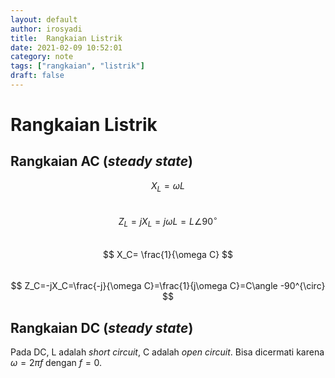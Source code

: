```yaml
---
layout: default
author: irosyadi
title:  Rangkaian Listrik
date: 2021-02-09 10:52:01
category: note
tags: ["rangkaian", "listrik"]
draft: false
---
```


# Rangkaian Listrik

## Rangkaian AC (_steady state_)
$$ X_L=\omega L $$  
$$ Z_L=jX_L=j\omega L=L\angle 90^{\circ} $$  
$$ X_C= \frac{1}{\omega C} $$  
$$ Z_C=-jX_C=\frac{-j}{\omega C}=\frac{1}{j\omega C}=C\angle -90^{\circ} $$  
## Rangkaian DC (_steady state_)
Pada DC, L adalah _short circuit_, C adalah _open circuit_. Bisa dicermati karena $\omega = 2 \pi f$ dengan $f=0$.
